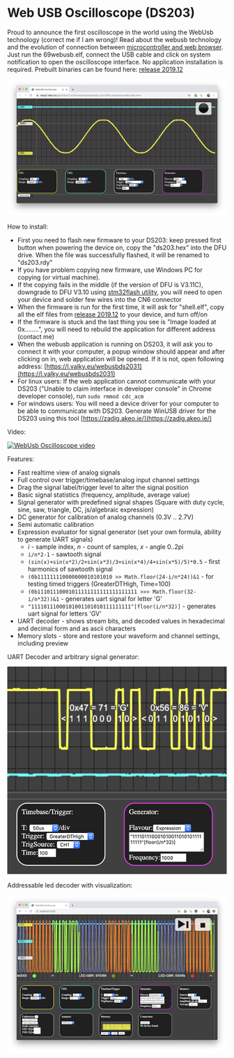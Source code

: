 # Web USB Oscilloscope (DS203)

Proud to announce the first oscilloscope in the world using the WebUsb technology (correct me if I am wrong)! Read about the webusb technology and the evolution of connection between [microcontroller and web browser](https://github.com/gabonator/Education/blob/master/2019/WebUsb/readme.md). Just run the 69webusb.elf, connect the USB cable and click on system notification to open the oscilloscope interface. No application installation is required. Prebuilt binaries can be found here: [release 2019.12](https://github.com/gabonator/LA104/releases/tag/2019.12)

![WebUsb oscilloscope](resources/imgWebusb.png)

How to install:

  - First you need to flash new firmware to your DS203: keep pressed first button when powering the device on, copy the "ds203.hex" into the DFU drive. When the file was successfully flashed, it will be renamed to "ds203.rdy"
  - If you have problem copying new firmware, use Windows PC for copying (or virtual machine).
  - If the copying fails in the middle (if the version of DFU is V3.11C), downgrade to DFU V3.10 using [stm32flash utility](tools/stm32flash), you will need to open your device and solder few wires into the CN6 connector
  - When the firmware is run for the first time, it will ask for "shell.elf", copy all the elf files from [release 2019.12](https://github.com/gabonator/LA104/releases/tag/2019.12) to your device, and turn off/on
  - If the firmware is stuck and the last thing you see is "Image loaded at 0x........", you will need to rebuild the application for different address (contact me)
  - When the webusb application is running on DS203, it will ask you to connect it with your computer, a popup window should appear and after clicking on in, web application will be opened. If it is not, open following address: [https://l.valky.eu/webusbds2031](https://l.valky.eu/webusbds2031)
  - For linux users: If the web application cannot communicate with your DS203 ("Unable to claim interface in developer console" in Chrome developer console), run `sudo rmmod cdc_acm`
  - For windows users: You will need a device driver for your computer to be able to communicate with DS203. Generate WinUSB driver for the DS203 using this tool [https://zadig.akeo.ie/](https://zadig.akeo.ie/)

Video:

[![WebUsb Oscilloscope video](https://img.youtube.com/vi/aghTg4Pggv4/0.jpg)](https://www.youtube.com/watch?v=aghTg4Pggv4 "WebUsb Oscilloscope")

Features:

  - Fast realtime view of analog signals
  - Full control over trigger/timebase/analog input channel settings
  - Drag the signal label/trigger level to alter the signal position
  - Basic signal statistics (frequency, amplitude, average value)
  - Signal generator with predefined signal shapes (Square with duty cycle, sine, saw, triangle, DC, js/algebraic expression)
  - DC generator for calibration of analog channels (0.3V .. 2.7V)
  - Semi automatic calibration
  - Expression evaluator for signal generator (set your own formula, ability to generate UART signals)
    - *i* - sample index, *n* - count of samples, *x* - angle 0..2pi
    - `i/n*2-1` - sawtooth signal
    - `(sin(x)+sin(x*2)/2+sin(x*3)/3+sin(x*4)/4+sin(x*5)/5)*0.5` - first harmonics of sawtooth signal 
    - `(0b111111110000000010101010 >> Math.floor(24-i/n*24))&1` - for testing timed triggers (GreaterDTHigh, Time=100)
    - `(0b11101110001011111111111111111111 >>> Math.floor(32-i/n*32))&1` - generates uart signal for letter 'G'
    - `"11110111000101001101010111111111"[floor(i/n*32)]` - generates uart signal for letters 'GV'
  - UART decoder - shows stream bits, and decoded values in hexadecimal and decimal form and as ascii characters
  - Memory slots - store and restore your waveform and channel settings, including preview


UART Decoder and arbitrary signal generator:

![WebUsb oscilloscope](resources/imgWebusb2.png)

Addressable led decoder with visualization:

![WebUsb oscilloscope](resources/imgWebusbRgb.png)
